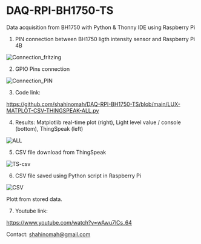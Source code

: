 # DAQ-RPI-BH1750-TS
Data acquisition from BH1750 with Python &amp; Thonny IDE using Raspberry Pi

1) PIN connection between BH1750 ligth intensity sensor and Raspberry Pi 4B

![Connection_fritzing](https://github.com/shahinomah/DAQ-RPI-BH1750-TS/assets/56672940/9478a756-1db1-4da7-a422-107225788f44)

2) GPIO Pins connection

![Connection_PIN](https://github.com/shahinomah/DAQ-RPI-BH1750-TS/assets/56672940/17042df3-ceb6-4c94-9160-e8a2d3cf84ef)

3) Code link:
   
https://github.com/shahinomah/DAQ-RPI-BH1750-TS/blob/main/LUX-MATPLOT-CSV-THINGSPEAK-ALL.py

4) Results: Matplotlib real-time plot (right), Light level value / console (bottom), ThingSpeak (left)

![ALL](https://github.com/shahinomah/DAQ-RPI-BH1750-TS/assets/56672940/f83cf390-6635-4a30-9380-a33365e494ae)

5) CSV file download from ThingSpeak

![TS-csv](https://github.com/shahinomah/DAQ-RPI-BH1750-TS/assets/56672940/b2bb6a55-de15-41a5-a246-fe84d9319446)

6) CSV file saved using Python script in Raspberry Pi

![CSV](https://github.com/shahinomah/DAQ-RPI-BH1750-TS/assets/56672940/9bfa894c-3ab4-4c40-b3c2-b7673aca22b6)

   Plott from stored data.
   
7) Youtube link:
   
https://www.youtube.com/watch?v=wAwu7lCs_64


Contact: shahinomah@gmail.com
